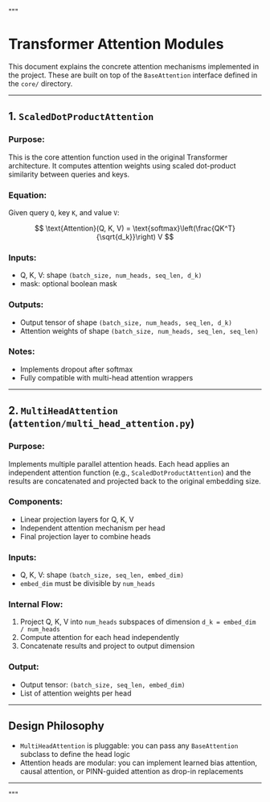 """
# Transformer Attention Modules

This document explains the concrete attention mechanisms implemented in the project. These are built on top of the `BaseAttention` interface defined in the `core/` directory.

---

## 1. `ScaledDotProductAttention`

### Purpose:
This is the core attention function used in the original Transformer architecture. It computes attention weights using scaled dot-product similarity between queries and keys.

### Equation:
Given query `Q`, key `K`, and value `V`:

$$
\text{Attention}(Q, K, V) = \text{softmax}\left(\frac{QK^T}{\sqrt{d_k}}\right) V
$$

### Inputs:
- Q, K, V: shape `(batch_size, num_heads, seq_len, d_k)`
- mask: optional boolean mask

### Outputs:
- Output tensor of shape `(batch_size, num_heads, seq_len, d_k)`
- Attention weights of shape `(batch_size, num_heads, seq_len, seq_len)`

### Notes:
- Implements dropout after softmax
- Fully compatible with multi-head attention wrappers

---

## 2. `MultiHeadAttention` (`attention/multi_head_attention.py`)

### Purpose:
Implements multiple parallel attention heads. Each head applies an independent attention function (e.g., `ScaledDotProductAttention`) and the results are concatenated and projected back to the original embedding size.

### Components:
- Linear projection layers for Q, K, V
- Independent attention mechanism per head
- Final projection layer to combine heads

### Inputs:
- Q, K, V: shape `(batch_size, seq_len, embed_dim)`
- `embed_dim` must be divisible by `num_heads`

### Internal Flow:
1. Project Q, K, V into `num_heads` subspaces of dimension `d_k = embed_dim / num_heads`
2. Compute attention for each head independently
3. Concatenate results and project to output dimension

### Output:
- Output tensor: `(batch_size, seq_len, embed_dim)`
- List of attention weights per head

---

## Design Philosophy

- `MultiHeadAttention` is pluggable: you can pass any `BaseAttention` subclass to define the head logic
- Attention heads are modular: you can implement learned bias attention, causal attention, or PINN-guided attention as drop-in replacements

---
"""